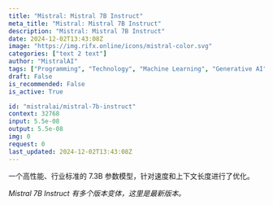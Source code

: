 ```yaml
---
title: "Mistral: Mistral 7B Instruct"
meta_title: "Mistral: Mistral 7B Instruct"
description: "Mistral: Mistral 7B Instruct"
date: 2024-12-02T13:43:08Z
image: "https://img.rifx.online/icons/mistral-color.svg"
categories: ["text 2 text"]
author: "MistralAI"
tags: ["Programming", "Technology", "Machine Learning", "Generative AI", "Data Science"]
draft: False
is_recommended: False
is_active: True

id: "mistralai/mistral-7b-instruct"
context: 32768
input: 5.5e-08
output: 5.5e-08
img: 0
request: 0
last_updated: 2024-12-02T13:43:08Z
---
```


一个高性能、行业标准的 7.3B 参数模型，针对速度和上下文长度进行了优化。

*Mistral 7B Instruct 有多个版本变体，这里是最新版本。*

